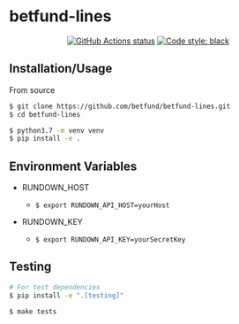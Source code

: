 # betfund-lines

<p align="center">
<a href="https://github.com/betfund/betfund-lines"><img alt="GitHub Actions status" src="https://github.com/betfund/betfund-lines/workflows/Betfund-lines/badge.svg"></a>
<a href="https://github.com/psf/black"><img alt="Code style: black" src="https://img.shields.io/badge/code%20style-black-000000.svg"></a>
</p>

## Installation/Usage

From source
```bash
$ git clone https://github.com/betfund/betfund-lines.git
$ cd betfund-lines

$ python3.7 -m venv venv
$ pip install -e .
```

## Environment Variables

+ RUNDOWN_HOST
    + `$ export RUNDOWN_API_HOST=yourHost`
    
    
+ RUNDOWN_KEY
    + `$ export RUNDOWN_API_KEY=yourSecretKey`

## Testing
```bash
# For test dependencies
$ pip install -e ".[testing]"

$ make tests
```